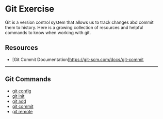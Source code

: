 # Git Exercise 
Git is a version control system that allows us to track changes abd commit them to history.
Here is a growing collection of resources and helpful commands to know when working with git.
## Resources
- [Git Commit Documentation]https://git-scm.com/docs/git-commit
---

## Git Commands
- [git config](./Commands/Config.md)
- [git init](./Commands/Init.md)
- [git add](./Commands/Add.md)
- [git commit](./Commands/Commit.md)
- [git remote](./Commands/Remote.md)
